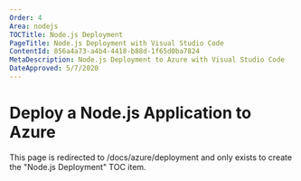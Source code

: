 ```yaml
---
Order: 4
Area: nodejs
TOCTitle: Node.js Deployment
PageTitle: Node.js Deployment with Visual Studio Code
ContentId: 856a4a73-a4b4-4418-b88d-1f65d0ba7824
MetaDescription: Node.js Deployment to Azure with Visual Studio Code
DateApproved: 5/7/2020
---
```

# Deploy a Node.js Application to Azure

This page is redirected to /docs/azure/deployment and only exists to create the "Node.js Deployment" TOC item.